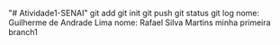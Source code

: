 "# Atividade1-SENAI" 
git add
git init
git push
git status
git log
nome: Guilherme de Andrade Lima
nome: Rafael Silva Martins
minha primeira branch1
